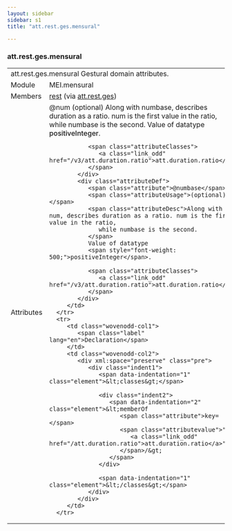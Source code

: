 ```yaml
---
layout: sidebar
sidebar: s1
title: "att.rest.ges.mensural"

---
```


<div class="classSpec att">
   <h3 id="att.rest.ges.mensural">att.rest.ges.mensural</h3>
   <table class="wovenodd">
      <tr>
         <td colspan="2" class="wovenodd-col2">
            <span class="label">att.rest.ges.mensural</span> Gestural domain attributes.
         </td>
      </tr>
      <tr>
         <td class="wovenodd-col1">
            <span class="label" lang="en">Module</span>
         </td>
         <td class="wovenodd-col2">MEI.mensural</td>
      </tr>
      <tr>
         <td class="wovenodd-col1">
            <span class="label" lang="en">Members</span>
         </td>
         <td class="wovenodd-col2">
            <div class="parent">
               <div>
                  <a class="link_odd_elementSpec" href="/v3/rest">rest</a>
                  <span> (via 
                     <a class="link_odd_classSpec" href="/v3/att.rest.ges">att.rest.ges</a>)
                  </span>
               </div>
            </div>
         </td>
      </tr>
      <tr>
         <td class="wovenodd-col1">
            <span class="label" lang="en">Attributes</span>
         </td>
         <td class="wovenodd-col2">
            <div class="attributeDef">
               <span class="attribute">@num</span>
               <span class="attributeUsage">(optional)</span>
               <span class="attributeDesc">Along with numbase, describes duration as a ratio. num is the first value in the
                  ratio, while numbase is the second.
               </span>
               Value of datatype 
               <span style="font-weight: 500;">positiveInteger</span>.
               
               <span class="attributeClasses">
                  <a class="link_odd" href="/v3/att.duration.ratio">att.duration.ratio</a>
               </span>
            </div>
            <div class="attributeDef">
               <span class="attribute">@numbase</span>
               <span class="attributeUsage">(optional)</span>
               <span class="attributeDesc">Along with num, describes duration as a ratio. num is the first value in the ratio,
                  while numbase is the second.
               </span>
               Value of datatype 
               <span style="font-weight: 500;">positiveInteger</span>.
               
               <span class="attributeClasses">
                  <a class="link_odd" href="/v3/att.duration.ratio">att.duration.ratio</a>
               </span>
            </div>
         </td>
      </tr>
      <tr>
         <td class="wovenodd-col1">
            <span class="label" lang="en">Declaration</span>
         </td>
         <td class="wovenodd-col2">
            <div xml:space="preserve" class="pre">
               <div class="indent1">
                  <span data-indentation="1" class="element">&lt;classes&gt;</span>
                  
                  <div class="indent2">
                     <span data-indentation="2" class="element">&lt;memberOf 
                        <span class="attribute">key=</span>
                        <span class="attributevalue">"
                           <a class="link_odd" href="/att.duration.ratio">att.duration.ratio</a>"
                        </span>/&gt;
                     </span>
                  </div>
                  
                  <span data-indentation="1" class="element">&lt;/classes&gt;</span>
               </div>
            </div>
         </td>
      </tr>
   </table>
</div>